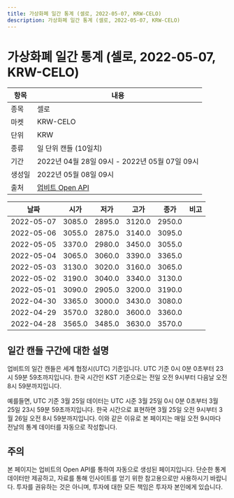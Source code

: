 ```yaml
---
title: 가상화폐 일간 통계 (셀로, 2022-05-07, KRW-CELO)
description: 가상화폐 일간 통계 (셀로, 2022-05-07, KRW-CELO)
---
```



가상화폐 일간 통계 (셀로, 2022-05-07, KRW-CELO)
===

|항목|내용|
|--|--|
|종목|셀로|
|마켓|KRW-CELO|
|단위|KRW|
|종류|일 단위 캔들 (10일치)|
|기간|2022년 04월 28일 09시 - 2022년 05월 07일 09시|
|생성일|2022년 05월 08일 09시|
|출처|[업비트 Open API](https://docs.upbit.com)|


|날짜|시가|저가|고가|종가|비고|
|--|--|--|--|--|--|
|2022-05-07|3085.0|2895.0|3120.0|2950.0|    |
|2022-05-06|3055.0|2875.0|3140.0|3095.0|    |
|2022-05-05|3370.0|2980.0|3450.0|3055.0|    |
|2022-05-04|3065.0|3060.0|3390.0|3365.0|    |
|2022-05-03|3130.0|3020.0|3160.0|3065.0|    |
|2022-05-02|3190.0|3040.0|3340.0|3130.0|    |
|2022-05-01|3090.0|2905.0|3200.0|3190.0|    |
|2022-04-30|3365.0|3000.0|3430.0|3080.0|    |
|2022-04-29|3570.0|3280.0|3600.0|3360.0|    |
|2022-04-28|3565.0|3485.0|3630.0|3570.0|    |


일간 캔들 구간에 대한 설명
---


업비트의 일간 캔들은 세계 협정시(UTC) 기준입니다. 
UTC 기준 0시 0분 0초부터 23시 59분 59초까지입니다. 
한국 시간인 KST 기준으로는 전일 오전 9시부터 다음날 오전 8시 59분까지입니다. 


예를들면, UTC 기준 3월 25일 데이터는 UTC 시준 3월 25일 0시 0분 0초부터 3월 25일 23시 59분 59초까지입니다. 
한국 시간으로 표현하면 3월 25일 오전 9시부터 3월 26일 오전 8시 59분까지입니다. 
이와 같은 이유로 본 페이지는 매일 오전 9시마다 전날의 통계 데이터를 자동으로 작성합니다. 


주의
---


본 페이지는 업비트의 Open API를 통하여 자동으로 생성된 페이지입니다. 
단순한 통계 데이터만 제공하고, 자료를 통해 인사이트를 얻기 위한 참고용으로만 사용하시기 바랍니다. 
투자를 권유하는 것은 아니며, 투자에 대한 모든 책임은 투자자 본인에게 있습니다. 

